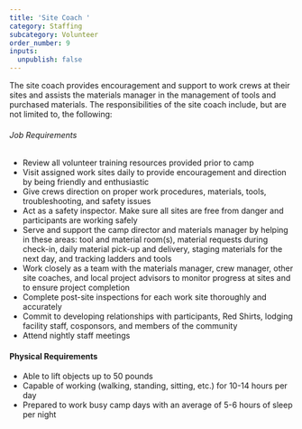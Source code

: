 ```yaml
---
title: 'Site Coach '
category: Staffing
subcategory: Volunteer
order_number: 9
inputs:
  unpublish: false
---
```

The site coach provides encouragement and support to work crews at their sites and assists the materials manager in the management of tools and purchased materials. The responsibilities of the site coach include, but are not limited to, the following:

###### Job Requirements

* Review all volunteer training resources provided prior to camp
* Visit assigned work sites daily to provide encouragement and direction by being friendly and enthusiastic
* Give crews direction on proper work procedures, materials, tools, troubleshooting, and safety issues
* Act as a safety inspector. Make sure all sites are free from danger and participants are working safely
* Serve and support the camp director and materials manager by helping in these areas: tool and material room(s), material requests during check-in, daily material pick-up and delivery, staging materials for the next day, and tracking ladders and tools
* Work closely as a team with the materials manager, crew manager, other site coaches, and local project advisors to monitor progress at sites and to ensure project completion
* Complete post-site inspections for each work site thoroughly and accurately
* Commit to developing relationships with participants, Red Shirts, lodging facility staff, cosponsors, and members of the community
* Attend nightly staff meetings

#### Physical Requirements

* Able to lift objects up to 50 pounds
* Capable of working (walking, standing, sitting, etc.) for 10-14 hours per day
* Prepared to work busy camp days with an average of 5-6 hours of sleep per night